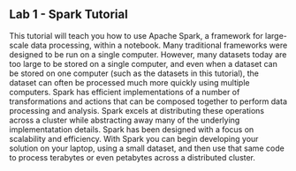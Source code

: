 ## Lab 1 - Spark Tutorial

This tutorial will teach you how to use Apache Spark, a framework for large-scale data processing, within a notebook. Many traditional frameworks were designed to be run on a single computer.  However, many datasets today are too large to be stored on a single computer, and even when a dataset can be stored on one computer (such as the datasets in this tutorial), the dataset can often be processed much more quickly using multiple computers.  Spark has efficient implementations of a number of transformations and actions that can be composed together to perform data processing and analysis.  Spark excels at distributing these operations across a cluster while abstracting away many of the underlying implementatation details.  Spark has been designed with a focus on scalability and efficiency.  With Spark you can begin developing your solution on your laptop, using a small dataset, and then use that same code to process terabytes or even petabytes across a distributed cluster.
